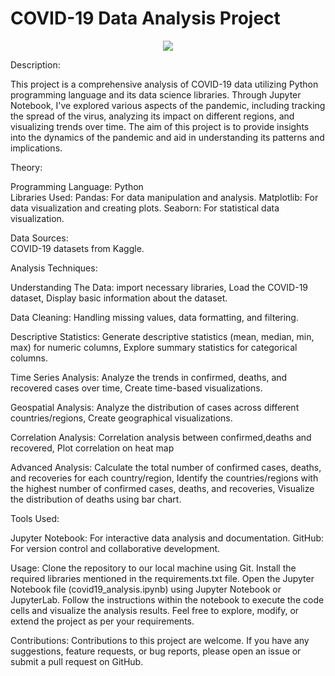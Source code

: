 <h1>COVID-19 Data Analysis Project</h1>
<p align="center">
<img src="https://techcrunch.com/wp-content/uploads/2020/03/AFRICA-COVID-19-IV.png">

Description:<p>This project is a comprehensive analysis of COVID-19 data utilizing Python programming language and its data science libraries. Through Jupyter Notebook, I've explored various aspects of the pandemic, including tracking the spread of the virus, analyzing its impact on different regions, and visualizing trends over time. The aim of this project is to provide insights into the dynamics of the pandemic and aid in understanding its patterns and implications.</p>

Theory:
<p>Programming Language: Python <br> 
   Libraries Used:
            Pandas: For data manipulation and analysis.
            Matplotlib: For data visualization and creating plots.
            Seaborn: For statistical data visualization.</p>

Data Sources: <br> 
COVID-19 datasets from Kaggle.

Analysis Techniques:

Understanding The Data: import necessary libraries, Load the COVID-19 dataset, Display basic information about the dataset.

Data Cleaning: Handling missing values, data formatting, and filtering.

Descriptive Statistics: Generate descriptive statistics (mean, median, min, max) for numeric columns, Explore summary statistics for categorical columns.

Time Series Analysis: Analyze the trends in confirmed, deaths, and recovered cases over time, Create time-based visualizations.

Geospatial Analysis: Analyze the distribution of cases across different countries/regions, Create geographical visualizations.

Correlation Analysis: Correlation analysis between confirmed,deaths and recovered, Plot correlation on heat map

Advanced Analysis: Calculate the total number of confirmed cases, deaths, and recoveries for each country/region, Identify the countries/regions with the highest number of confirmed cases, deaths, and recoveries, Visualize the distribution of deaths using bar chart.

Tools Used:

Jupyter Notebook: For interactive data analysis and documentation.
GitHub: For version control and collaborative development.

Usage:
Clone the repository to our local machine using Git.
Install the required libraries mentioned in the requirements.txt file.
Open the Jupyter Notebook file (covid19_analysis.ipynb) using Jupyter Notebook or JupyterLab.
Follow the instructions within the notebook to execute the code cells and visualize the analysis results.
Feel free to explore, modify, or extend the project as per your requirements.

Contributions:
Contributions to this project are welcome. If you have any suggestions, feature requests, or bug reports, please open an issue or submit a pull request on GitHub.

